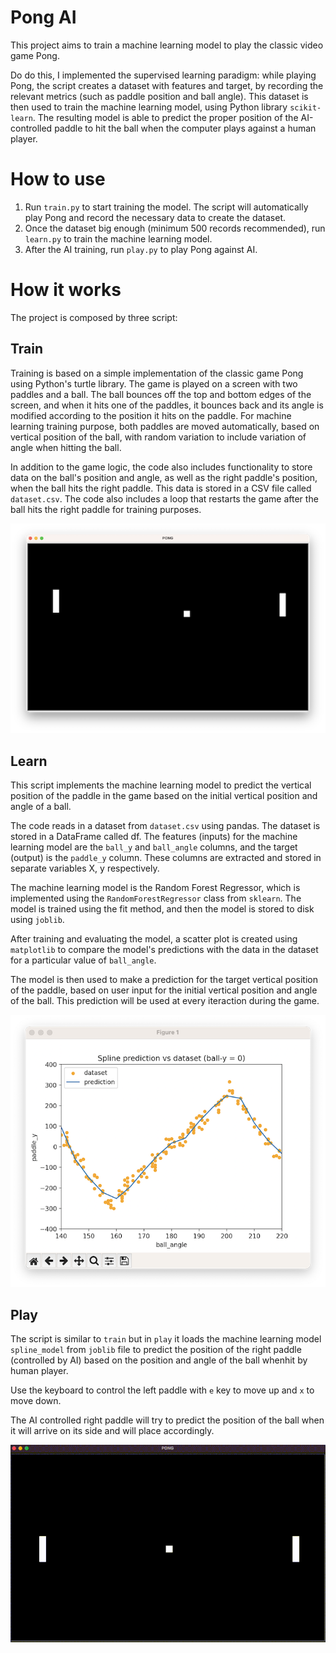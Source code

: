 # Pong AI

This project aims to train a machine learning model to play the classic video game Pong.

Do do this, I implemented the supervised learning paradigm: while playing Pong, the script creates a dataset with features and target, by recording the relevant metrics (such as paddle position and ball angle). 
This dataset is then used to train the machine learning model, using Python library `scikit-learn`. 
The resulting model is able to predict the proper position of the AI-controlled paddle to hit the ball when the computer plays against a human player.

# How to use

1. Run `train.py` to start training the model. The script will automatically play Pong and record the necessary data to create the dataset. 
2. Once the dataset big enough (minimum 500 records recommended), run `learn.py` to train the machine learning model.
3. After the AI training, run `play.py` to play Pong against AI. 

# How it works

The project is composed by three script:

## Train

Training is based on a simple implementation of the classic game Pong using Python's turtle library. 
The game is played on a screen with two paddles and a ball. 
The ball bounces off the top and bottom edges of the screen, and when it hits one of the paddles, it bounces back and its angle is modified according to the position it hits on the paddle. 
For machine learning training purpose, both paddles are moved automatically, based on vertical position of the ball, with random variation to include variation of angle when hitting the ball.

In addition to the game logic, the code also includes functionality to store data on the ball's position and angle, as well as the right paddle's position, when the ball hits the right paddle. 
This data is stored in a CSV file called `dataset.csv`. The code also includes a loop that restarts the game after the ball hits the right paddle for training purposes.

![Pong training](images/train.png)

## Learn

This script implements the machine learning model to predict the vertical position of the paddle in the game based on the initial vertical position and angle of a ball.

The code reads in a dataset from `dataset.csv` using pandas. The dataset is stored in a DataFrame called df. 
The features (inputs) for the machine learning model are the `ball_y` and `ball_angle` columns, and the target (output) is the `paddle_y` column. These columns are extracted and stored in separate variables X, y respectively.

The machine learning model is the Random Forest Regressor, which is implemented using the `RandomForestRegressor` class from `sklearn`. The model is trained using the fit method, and then the model is stored to disk using `joblib`.

After training and evaluating the model, a scatter plot is created using `matplotlib` to compare the model's predictions with the data in the dataset for a particular value of `ball_angle`. 

The model is then used to make a prediction for the target vertical position of the paddle, based on user input for the initial vertical position and angle of the ball. This prediction will be used at every iteraction during the game. 

![scatter plot to compare model's predictions with dataset ](images/learn.png)

## Play
The script is similar to `train` but in `play` it loads the machine learning model `spline_model` from `joblib` file to predict the position of the right paddle (controlled by AI) based on the position and angle of the ball whenhit by human player.

Use the keyboard to control the left paddle with `e` key to move up and `x` to move down.

The AI controlled right paddle will try to predict the position of the ball when it will arrive on its side and will place accordingly.

![Play Pong agains AI ](images/play.gif)





